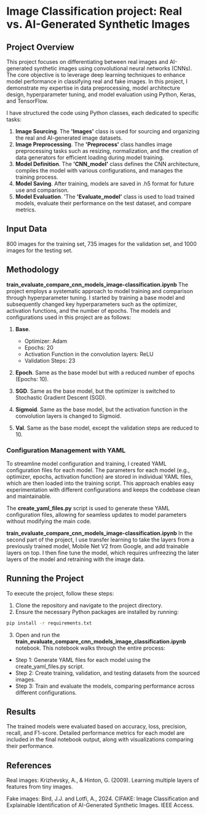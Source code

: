 # Image Classification project: Real vs. AI-Generated Synthetic Images
## Project Overview

This project focuses on differentiating between real images and AI-generated synthetic images using convolutional neural networks (CNNs). The core objective is to leverage deep learning techniques to enhance model performance in classifying real and fake images. In this project, I demonstrate my expertise in data preprocessing, model architecture design, hyperparameter tuning, and model evaluation using Python, Keras, and TensorFlow.

I have structured the code using Python classes, each dedicated to specific tasks:

1) **Image Sourcing**. The **'Images'** class is used for sourcing and organizing the real and AI-generated image datasets.
2) **Image Preprocessing**. The **'Preprocess'** class handles image preprocessing tasks such as resizing, normalization, and the creation of data generators for efficient loading during model training.
3) **Model Definition**. The **'CNN_model'** class defines the CNN architecture, compiles the model with various configurations, and manages the training process.
4) **Model Saving**. After training, models are saved in .h5 format for future use and comparison.
5) **Model Evaluation**. 'The **'Evaluate_model'** class is used to load trained models, evaluate their performance on the test dataset, and compare metrics.

## Input Data
800 images for the training set, 735 images for the validation set, and 1000 images for the testing set.

## Methodology
**train_evaluate_compare_cnn_models_image-classification.ipynb**
The project employs a systematic approach to model training and comparison through hyperparameter tuning. I started by training a base model and subsequently changed key hyperparameters such as the optimizer, activation functions, and the number of epochs. The models and configurations used in this project are as follows:

1) **Base**.
   * Optimizer: Adam
   * Epochs: 20
   * Activation Function in the convolution layers: ReLU
   * Validation Steps: 23
     
2) **Epoch**. Same as the base model but with a reduced number of epochs (Epochs: 10).
4) **SGD**. Same as the base model, but the optimizer is switched to Stochastic Gradient Descent (SGD).
5) **Sigmoid**. Same as the base model, but the activation function in the convolution layers is changed to Sigmoid.
6) **Val**. Same as the base model, except the validation steps are reduced to 10.

### Configuration Management with YAML
To streamline model configuration and training, I created YAML configuration files for each model. The parameters for each model (e.g., optimizer, epochs, activation function) are stored in individual YAML files, which are then loaded into the training script. This approach enables easy experimentation with different configurations and keeps the codebase clean and maintainable.

The **create_yaml_files.py** script is used to generate these YAML configuration files, allowing for seamless updates to model parameters without modifying the main code.

**train_evaluate_compare_cnn_models_image-classification.ipynb**
In the second part of the project, I use transfer learning to take the layers from a previously trained model, Mobile Net V2 from Google, and add trainable layers on top. I then fine tune the model, which requires unfreezing the later layers of the model and retraining with the image data. 

## Running the Project
To execute the project, follow these steps:

1) Clone the repository and navigate to the project directory.
2) Ensure the necessary Python packages are installed by running:
```bash
pip install -r requirements.txt
```
3) Open and run the **train_evaluate_compare_cnn_models_image_classification.ipynb** notebook. This notebook walks through the entire process:
  * Step 1: Generate YAML files for each model using the create_yaml_files.py script.
  * Step 2: Create training, validation, and testing datasets from the sourced images.
  * Step 3: Train and evaluate the models, comparing performance across different configurations.

## Results

The trained models were evaluated based on accuracy, loss, precision, recall, and F1-score. Detailed performance metrics for each model are included in the final notebook output, along with visualizations comparing their performance.

## References

Real images: Krizhevsky, A., & Hinton, G. (2009). Learning multiple layers of features from tiny images.

Fake images: Bird, J.J. and Lotfi, A., 2024. CIFAKE: Image Classification and Explainable Identification of AI-Generated Synthetic Images. IEEE Access.
